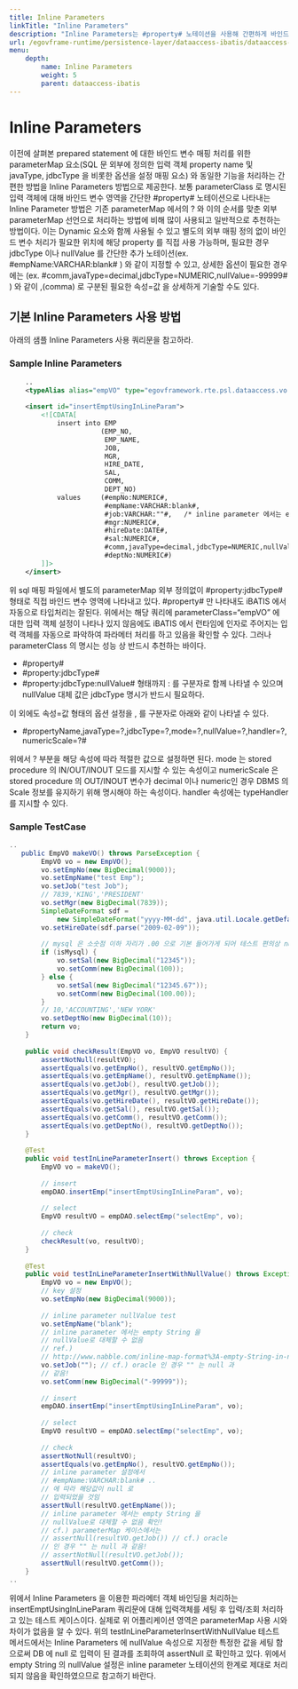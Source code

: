 ```yaml
---
title: Inline Parameters
linkTitle: "Inline Parameters"
description: "Inline Parameters는 #property# 노테이션을 사용해 간편하게 바인드 변수 매핑을 처리하며, 별도의 parameterMap 선언 없이 입력 객체의 속성을 SQL에 직접 매핑할 수 있다. Dynamic 요소와 함께 사용 가능하며, 필요한 경우 JDBC 타입과 null 값을 추가 노테이션으로 지정할 수 있다."
url: /egovframe-runtime/persistence-layer/dataaccess-ibatis/dataaccess-inline_paramters/
menu:
    depth:
        name: Inline Parameters
        weight: 5
        parent: dataaccess-ibatis
---
```

# Inline Parameters

 이전에 살펴본 prepared statement 에 대한 바인드 변수 매핑 처리를 위한 parameterMap 요소(SQL 문 외부에 정의한 입력 객체 property name 및 javaType, jdbcType 을 비롯한 옵션을 설정 매핑 요소) 와 동일한 기능을 처리하는 간편한 방법을 Inline Parameters 방법으로 제공한다. 보통 parameterClass 로 명시된 입력 객체에 대해 바인드 변수 영역을 간단한 #property# 노테이션으로 나타내는 Inline Parameter 방법은 기존 parameterMap 에서의 ? 와 이의 순서를 맞춘 외부 parameterMap 선언으로 처리하는 방법에 비해 많이 사용되고 일반적으로 추천하는 방법이다. 이는 Dynamic 요소와 함께 사용될 수 있고 별도의 외부 매핑 정의 없이 바인드 변수 처리가 필요한 위치에 해당 property 를 직접 사용 가능하며, 필요한 경우 jdbcType 이나 nullValue 를 간단한 추가 노테이션(ex. #empName:VARCHAR:blank# ) 와 같이 지정할 수 있고, 상세한 옵션이 필요한 경우에는 (ex. #comm,javaType=decimal,jdbcType=NUMERIC,nullValue=-99999# ) 와 같이 ,(comma) 로 구분된 필요한 속성=값 을 상세하게 기술할 수도 있다.

## 기본 Inline Parameters 사용 방법

 아래의 샘플 Inline Parameters 사용 쿼리문을 참고하라.

### Sample Inline Parameters

```xml
	..
	<typeAlias alias="empVO" type="egovframework.rte.psl.dataaccess.vo.EmpVO" />
 
	<insert id="insertEmptUsingInLineParam">
		<![CDATA[
			insert into EMP
			           (EMP_NO,
			            EMP_NAME,
			            JOB,
			            MGR,
			            HIRE_DATE,
			            SAL,
			            COMM,
			            DEPT_NO)
			values     (#empNo:NUMERIC#,
			            #empName:VARCHAR:blank#,
			            #job:VARCHAR:""#,	/* inline parameter 에서는 empty String 을 nullValue로 대체할 수 없음 - cf.) oracle인 경우는 "" 가 null 임 */
			            #mgr:NUMERIC#,
			            #hireDate:DATE#,
			            #sal:NUMERIC#,	
			            #comm,javaType=decimal,jdbcType=NUMERIC,nullValue=-99999#,
			            #deptNo:NUMERIC#)
		]]>
	</insert>
```

 위 sql 매핑 파일에서 별도의 parameterMap 외부 정의없이 #property:jdbcType# 형태로 직접 바인드 변수 영역에 나타내고 있다. #property# 만 나타내도 iBATIS 에서 자동으로 타입처리는 잘된다. 위에서는 해당 쿼리에 parameterClass=“empVO” 에 대한 입력 객체 설정이 나타나 있지 않음에도 iBATIS 에서 런타임에 인자로 주어지는 입력 객체를 자동으로 파악하여 파라메터 처리를 하고 있음을 확인할 수 있다. 그러나 parameterClass 의 명시는 성능 상 반드시 추천하는 바이다.

- #property#
- #property:jdbcType#
- #property:jdbcType:nullValue# 형태까지 : 를 구분자로 함께 나타낼 수 있으며 nullValue 대체 값은 jdbcType 명시가 반드시 필요하다.

 이 외에도 속성=값 형태의 옵션 설정을 , 를 구분자로 아래와 같이 나타낼 수 있다.

- #propertyName,javaType=?,jdbcType=?,mode=?,nullValue=?,handler=?,numericScale=?#

 위에서 ? 부분을 해당 속성에 따라 적절한 값으로 설정하면 된다. mode 는 stored procedure 의 IN/OUT/INOUT 모드를 지시할 수 있는 속성이고 numericScale 은 stored procedure 의 OUT/INOUT 변수가 decimal 이나 numeric인 경우 DBMS 의 Scale 정보를 유지하기 위해 명시해야 하는 속성이다. handler 속성에는 typeHandler 를 지시할 수 있다.

### Sample TestCase

```java
..
   public EmpVO makeVO() throws ParseException {
        EmpVO vo = new EmpVO();
        vo.setEmpNo(new BigDecimal(9000));
        vo.setEmpName("test Emp");
        vo.setJob("test Job");
        // 7839,'KING','PRESIDENT'
        vo.setMgr(new BigDecimal(7839));
        SimpleDateFormat sdf =
            new SimpleDateFormat("yyyy-MM-dd", java.util.Locale.getDefault());
        vo.setHireDate(sdf.parse("2009-02-09"));
 
        // mysql 은 소숫점 이하 자리가 .00 으로 기본 들어가게 되어 테스트 편의상 numeric(5) 로 선언하였음.
        if (isMysql) {
            vo.setSal(new BigDecimal("12345"));
            vo.setComm(new BigDecimal(100));
        } else {
            vo.setSal(new BigDecimal("12345.67"));
            vo.setComm(new BigDecimal(100.00));
        }
        // 10,'ACCOUNTING','NEW YORK'
        vo.setDeptNo(new BigDecimal(10));
        return vo;
    }
 
    public void checkResult(EmpVO vo, EmpVO resultVO) {
        assertNotNull(resultVO);
        assertEquals(vo.getEmpNo(), resultVO.getEmpNo());
        assertEquals(vo.getEmpName(), resultVO.getEmpName());
        assertEquals(vo.getJob(), resultVO.getJob());
        assertEquals(vo.getMgr(), resultVO.getMgr());
        assertEquals(vo.getHireDate(), resultVO.getHireDate());
        assertEquals(vo.getSal(), resultVO.getSal());
        assertEquals(vo.getComm(), resultVO.getComm());
        assertEquals(vo.getDeptNo(), resultVO.getDeptNo());
    }
 
    @Test
    public void testInLineParameterInsert() throws Exception {
        EmpVO vo = makeVO();
 
        // insert
        empDAO.insertEmp("insertEmptUsingInLineParam", vo);
 
        // select
        EmpVO resultVO = empDAO.selectEmp("selectEmp", vo);
 
        // check
        checkResult(vo, resultVO);
    }
 
    @Test
    public void testInLineParameterInsertWithNullValue() throws Exception {
        EmpVO vo = new EmpVO();
        // key 설정
        vo.setEmpNo(new BigDecimal(9000));
 
        // inline parameter nullValue test
        vo.setEmpName("blank");
        // inline parameter 에서는 empty String 을
        // nullValue로 대체할 수 없음
        // ref.)
        // http://www.nabble.com/inline-map-format%3A-empty-String-in-nullValue-td18905940.html
        vo.setJob(""); // cf.) oracle 인 경우 "" 는 null 과
        // 같음!
        vo.setComm(new BigDecimal("-99999"));
 
        // insert
        empDAO.insertEmp("insertEmptUsingInLineParam", vo);
 
        // select
        EmpVO resultVO = empDAO.selectEmp("selectEmp", vo);
 
        // check
        assertNotNull(resultVO);
        assertEquals(vo.getEmpNo(), resultVO.getEmpNo());
        // inline parameter 설정에서
        // #empName:VARCHAR:blank# ..
        // 에 따라 해당값이 null 로
        // 입력되었을 것임
        assertNull(resultVO.getEmpName());
        // inline parameter 에서는 empty String 을
        // nullValue로 대체할 수 없음 확인!
        // cf.) parameterMap 케이스에서는
        // assertNull(resultVO.getJob()) // cf.) oracle
        // 인 경우 "" 는 null 과 같음!
        // assertNotNull(resultVO.getJob());
        assertNull(resultVO.getComm());
    }
..
```

 위에서 Inline Parameters 을 이용한 파라메터 객체 바인딩을 처리하는 insertEmptUsingInLineParam 쿼리문에 대해 입력객체를 세팅 후 입력/조회 처리하고 있는 테스트 케이스이다. 실제로 위 어플리케이션 영역은 parameterMap 사용 시와 차이가 없음을 알 수 있다. 위의 testInLineParameterInsertWithNullValue 테스트 메서드에서는 Inline Parameters 에 nullValue 속성으로 지정한 특정한 값을 세팅 함으로써 DB 에 null 로 입력이 된 결과를 조회하여 assertNull 로 확인하고 있다. 위에서 empty String 의 nullValue 설정은 inline parameter 노테이션의 한계로 제대로 처리되지 않음을 확인하였으므로 참고하기 바란다.